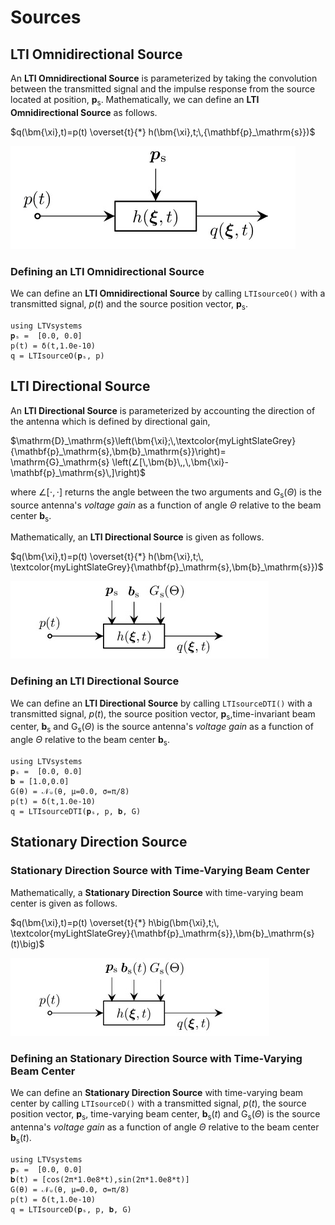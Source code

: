 # Sources

## LTI Omnidirectional Source

An **LTI Omnidirectional Source**  is parameterized by taking the convolution between the transmitted signal and the impulse response from the source located at position, $\mathbf{p}_\mathrm{s}$. Mathematically, we can define an **LTI Omnidirectional Source** as follows.

$q(\bm{\xi},t)=p(t) \overset{t}{*} h(\bm{\xi},t;\,{\mathbf{p}_\mathrm{s}})$

![](https://raw.githubusercontent.com/NMSU-ISA/LTVsystems/main/docs/src/assets/LTI_BD_source.png)


### Defining an LTI Omnidirectional Source
We can define an  **LTI Omnidirectional Source** by calling `LTIsourceO()` with a transmitted signal, $p(t)$ and the source position vector, $\mathbf{p}_\mathrm{s}$.
```@example
using LTVsystems
𝐩ₛ =  [0.0, 0.0]
p(t) = δ(t,1.0e-10)
q = LTIsourceO(𝐩ₛ, p)
```
## LTI Directional Source

An **LTI Directional Source** is parameterized by accounting the direction of the antenna which is defined by directional gain,

$\mathrm{D}_\mathrm{s}\left(\bm{\xi};\,\textcolor{myLightSlateGrey}
{\mathbf{p}_\mathrm{s},\bm{b}_\mathrm{s}}\right)= \mathrm{G}_\mathrm{s}
\left(∠[\,\bm{b}\,,\,\bm{\xi}-\mathbf{p}_\mathrm{s}\,]\right)$

where $∠[⋅,⋅]$ returns the angle between the two arguments and $\mathrm{G}_\mathrm{s}(\Theta)$
is the source antenna's $\textit{voltage gain}$ as a function of angle $\Theta$ relative to the beam center $\bm{b}_\mathrm{s}$.

Mathematically, an **LTI Directional Source** is given as follows.

$q(\bm{\xi},t)=p(t) \overset{t}{*} h(\bm{\xi},t;\,
\textcolor{myLightSlateGrey}{\mathbf{p}_\mathrm{s},\bm{b}_\mathrm{s}})$

![](https://raw.githubusercontent.com/NMSU-ISA/LTVsystems/main/docs/src/assets/LTIsource_DTI.png)


### Defining an LTI Directional Source
We can define an  **LTI Directional Source** by calling `LTIsourceDTI()` with a transmitted signal, $p(t)$, the source position vector, $\mathbf{p}_\mathrm{s}$,time-invariant beam center,
$\bm{b}_\mathrm{s}$ and
$\mathrm{G}_\mathrm{s}(\Theta)$ is the source antenna's
$\textit{voltage gain}$ as a function of angle $\Theta$ relative to the beam center $\bm{b}_\mathrm{s}$.
```@example
using LTVsystems
𝐩ₛ =  [0.0, 0.0]
𝐛 = [1.0,0.0]
G(θ) = 𝒩ᵤ(θ, μ=0.0, σ=π/8)
p(t) = δ(t,1.0e-10)
q = LTIsourceDTI(𝐩ₛ, p, 𝐛, G)
```

## Stationary Direction Source

### Stationary Direction Source with Time-Varying Beam Center

Mathematically, a **Stationary Direction Source** with time-varying beam center is given as follows.

$q(\bm{\xi},t)=p(t) \overset{t}{*} h\big(\bm{\xi},t;\,
\textcolor{myLightSlateGrey}{\mathbf{p}_\mathrm{s}},\bm{b}_\mathrm{s}(t)\big)$

![](https://raw.githubusercontent.com/NMSU-ISA/LTVsystems/main/docs/src/assets/LTIsource_D.png)


### Defining an Stationary Direction Source with Time-Varying Beam Center
We can define an  **Stationary Direction Source** with time-varying beam center by calling `LTIsourceD()` with a transmitted signal, $p(t)$, the source position vector, $\mathbf{p}_\mathrm{s}$, time-varying beam center,
$\bm{b}_\mathrm{s}(t)$
and $\mathrm{G}_\mathrm{s}(\Theta)$ is the source antenna's
$\textit{voltage gain}$ as a function of angle $\Theta$ relative to the beam center $\bm{b}_\mathrm{s}(t)$.
```@example
using LTVsystems
𝐩ₛ =  [0.0, 0.0]
𝐛(t) = [cos(2π*1.0e8*t),sin(2π*1.0e8*t)]
G(θ) = 𝒩ᵤ(θ, μ=0.0, σ=π/8)
p(t) = δ(t,1.0e-10)
q = LTIsourceD(𝐩ₛ, p, 𝐛, G)
```
